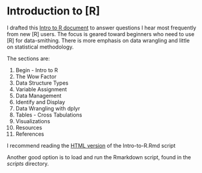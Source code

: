 # Introduction to [R]

I drafted this [Intro to R document](http://rpubs.com/libjohn/intro2r) to answer questions I hear most frequently from new [R] users.  The focus is geared toward beginners who need to use [R] for data-smithing. There is more emphasis on data wrangling and little on statistical methodology.  

The sections are:

1. Begin - Intro to R
2. The Wow Factor
3. Data Structure Types
4. Variable Assignment
5. Data Management
6. Identify and Display
7. Data Wrangling with dplyr
8. Tables - Cross Tabulations
9. Visualizations
10. Resources
11. References

I recommend reading the [HTML version](http://rpubs.com/libjohn/intro2r) of the Intro-to-R.Rmd script

Another good option is to load and run the Rmarkdown script, found in the _scripts_ directory.
